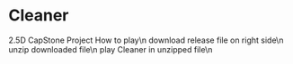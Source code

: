 # Cleaner
2.5D CapStone Project
How to play\n
download release file on right side\n
unzip downloaded file\n
play Cleaner in unzipped file\n
